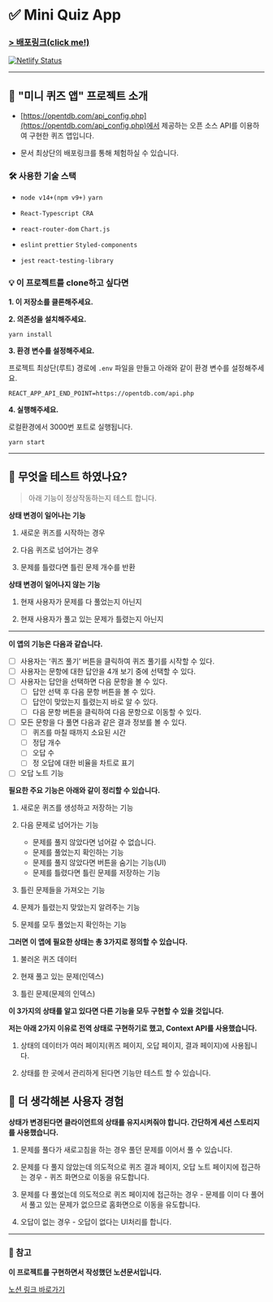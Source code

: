 # ✅ Mini Quiz App

### [> 배포링크(click me!)](https://gentle-sunflower-976422.netlify.app/)

[![Netlify Status](https://api.netlify.com/api/v1/badges/a708541a-2b3b-4ce1-85e0-b2182c5660cd/deploy-status)](https://app.netlify.com/sites/gentle-sunflower-976422/deploys)

---

## 👋 "미니 퀴즈 앱" 프로젝트 소개

- [https://opentdb.com/api_config.php](https://opentdb.com/api_config.php)에서 제공하는 오픈 소스 API를 이용하여 구현한 퀴즈 앱입니다.

- 문서 최상단의 배포링크를 통해 체험하실 수 있습니다.

### 🛠️ 사용한 기술 스택

- `node v14+(npm v9+)` `yarn`

- `React-Typescript CRA`

- `react-router-dom` `Chart.js`

- `eslint` `prettier` `Styled-components`

- `jest` `react-testing-library`

### 💡 이 프로젝트를 clone하고 싶다면

**1. 이 저장소를 클론해주세요.**

**2. 의존성을 설치해주세요.**

`yarn install`

**3. 환경 변수를 설정해주세요.**

프로젝트 최상단(루트) 경로에 `.env` 파일을 만들고 아래와 같이 환경 변수를 설정해주세요.

```
REACT_APP_API_END_POINT=https://opentdb.com/api.php
```

**4. 실행해주세요.**

로컬환경에서 3000번 포트로 실행됩니다.

`yarn start`

---

## 🔎 무엇을 테스트 하였나요?

> 아래 기능이 정상작동하는지 테스트 합니다.

**상태 변경이 일어나는 기능**

1. 새로운 퀴즈를 시작하는 경우

2. 다음 퀴즈로 넘어가는 경우

3. 문제를 틀렸다면 틀린 문제 개수를 반환

**상태 변경이 일어나지 않는 기능**

1. 현재 사용자가 문제를 다 풀었는지 아닌지

2. 현재 사용자가 풀고 있는 문제가 틀렸는지 아닌지

---

**이 앱의 기능은 다음과 같습니다.**

- [ ] 사용자는 ‘퀴즈 풀기’ 버튼을 클릭하여 퀴즈 풀기를 시작할 수 있다.
- [ ] 사용자는 문항에 대한 답안을 4개 보기 중에 선택할 수 있다.
- [ ] 사용자는 답안을 선택하면 다음 문항을 볼 수 있다.
  - [ ] 답안 선택 후 다음 문항 버튼을 볼 수 있다.
  - [ ] 답안이 맞았는지 틀렸는지 바로 알 수 있다.
  - [ ] 다음 문항 버튼을 클릭하여 다음 문항으로 이동할 수 있다.
- [ ] 모든 문항을 다 풀면 다음과 같은 결과 정보를 볼 수 있다.
  - [ ] 퀴즈를 마칠 때까지 소요된 시간
  - [ ] 정답 개수
  - [ ] 오답 수
  - [ ] 정 오답에 대한 비율을 차트로 표기
- [ ] 오답 노트 기능

**필요한 주요 기능은 아래와 같이 정리할 수 있습니다.**

1. 새로운 퀴즈를 생성하고 저장하는 기능

2. 다음 문제로 넘어가는 기능

   - 문제를 풀지 않았다면 넘어갈 수 없습니다.
   - 문제를 풀었는지 확인하는 기능
   - 문제를 풀지 않았다면 버튼을 숨기는 기능(UI)
   - 문제를 틀렸다면 틀린 문제를 저장하는 기능

3. 틀린 문제들을 가져오는 기능

4. 문제가 틀렸는지 맞았는지 알려주는 기능

5. 문제를 모두 풀었는지 확인하는 기능

**그러면 이 앱에 필요한 상태는 총 3가지로 정의할 수 있습니다.**

1. 불러온 퀴즈 데이터

2. 현재 풀고 있는 문제(인덱스)

3. 틀린 문제(문제의 인덱스)

**이 3가지의 상태를 알고 있다면 다른 기능을 모두 구현할 수 있을 것입니다.**

**저는 아래 2가지 이유로 전역 상태로 구현하기로 했고, Context API를 사용했습니다.**

1. 상태의 데이터가 여러 페이지(퀴즈 페이지, 오답 페이지, 결과 페이지)에 사용됩니다.

2. 상태를 한 곳에서 관리하게 된다면 기능만 테스트 할 수 있습니다.

## 🤔 더 생각해본 사용자 경험

**상태가 변경된다면 클라이언트의 상태를 유지시켜줘야 합니다. 간단하게 세션 스토리지를 사용했습니다.**

1. 문제를 풀다가 새로고침을 하는 경우 풀던 문제를 이어서 풀 수 있습니다.

2. 문제를 다 풀지 않았는데 의도적으로 퀴즈 결과 페이지, 오답 노트 페이지에 접근하는 경우 - 퀴즈 화면으로 이동을 유도합니다.

3. 문제를 다 풀었는데 의도적으로 퀴즈 페이지에 접근하는 경우 - 문제를 이미 다 풀어서 풀고 있는 문제가 없으므로 홈화면으로 이동을 유도합니다.

4. 오답이 없는 경우 - 오답이 없다는 UI처리를 합니다.

---

### 📝 참고

**이 프로젝트를 구현하면서 작성했던 노션문서입니다.**

[노션 링크 바로가기](https://www.notion.so/ryong9rrr/Quiz-App-30e70074bfcd43b2a8e4280811c13111)
